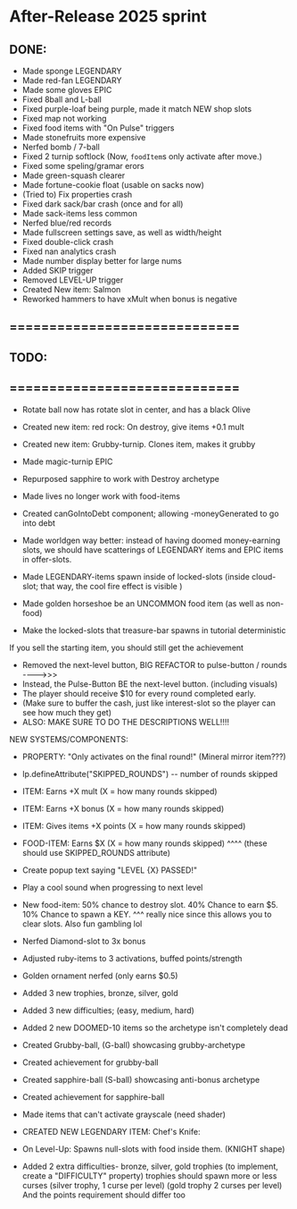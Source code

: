

# After-Release 2025 sprint

## DONE:

- Made sponge LEGENDARY
- Made red-fan LEGENDARY
- Made some gloves EPIC
- Fixed 8ball and L-ball
- Fixed purple-loaf being purple, made it match NEW shop slots
- Fixed map not working
- Fixed food items with "On Pulse" triggers
- Made stonefruits more expensive
- Nerfed bomb / 7-ball
- Fixed 2 turnip softlock  (Now, `foodItem`s only activate after move.)
- Fixed some speling/gramar erors
- Made green-squash clearer
- Made fortune-cookie float (usable on sacks now)
- (Tried to) Fix properties crash
- Fixed dark sack/bar crash (once and for all)
- Made sack-items less common
- Nerfed blue/red records
- Made fullscreen settings save, as well as width/height
- Fixed double-click crash
- Fixed nan analytics crash
- Made number display better for large nums
- Added SKIP trigger
- Removed LEVEL-UP trigger
- Created New item: Salmon
- Reworked hammers to have xMult when bonus is negative


## =============================
## TODO:
## =============================




- Rotate ball now has rotate slot in center, and has a black Olive

- Created new item: red rock: On destroy, give items +0.1 mult

- Created new item: Grubby-turnip. Clones item, makes it grubby
- Made magic-turnip EPIC

- Repurposed sapphire to work with Destroy archetype

- Made lives no longer work with food-items

- Created canGoIntoDebt component; allowing -moneyGenerated to go into debt

- Made worldgen way better:
instead of having doomed money-earning slots, we should have scatterings of
LEGENDARY items and EPIC items in offer-slots.

- Made LEGENDARY-items spawn inside of locked-slots 
(inside cloud-slot; that way, the cool fire effect is visible )

- Made golden horseshoe be an UNCOMMON food item (as well as non-food)


- Make the locked-slots that treasure-bar spawns in tutorial deterministic

If you sell the starting item, you should still get the achievement


- Removed the next-level button, BIG REFACTOR to pulse-button / rounds
---->>>
- Instead, the Pulse-Button BE the next-level button. (including visuals)
- The player should receive $10 for every round completed early.
- (Make sure to buffer the cash, just like interest-slot so the player can see how much they get)
- ALSO: MAKE SURE TO DO THE DESCRIPTIONS WELL!!!!

NEW SYSTEMS/COMPONENTS: 
- PROPERTY: "Only activates on the final round!" (Mineral mirror item???)
- lp.defineAttribute("SKIPPED_ROUNDS") -- number of rounds skipped
- ITEM: Earns +X mult (X = how many rounds skipped)
- ITEM: Earns +X bonus (X = how many rounds skipped)
- ITEM: Gives items +X points (X = how many rounds skipped)
- FOOD-ITEM: Earns $X (X = how many rounds skipped) 
^^^^ (these should use SKIPPED_ROUNDS attribute)


- Create popup text saying "LEVEL {X} PASSED!"

- Play a cool sound when progressing to next level



- New food-item: 50% chance to destroy slot. 40% Chance to earn $5. 10% Chance to spawn a KEY.
^^^ really nice since this allows you to clear slots. Also fun gambling lol


- Nerfed Diamond-slot to 3x bonus

- Adjusted ruby-items to 3 activations, buffed points/strength

- Golden ornament nerfed (only earns $0.5)


- Added 3 new trophies, bronze, silver, gold

- Added 3 new difficulties; (easy, medium, hard)

- Added 2 new DOOMED-10 items so the archetype isn't completely dead

- Created Grubby-ball, (G-ball) showcasing grubby-archetype
- Created achievement for grubby-ball

- Created sapphire-ball (S-ball) showcasing anti-bonus archetype
- Created achievement for sapphire-ball

- Made items that can't activate grayscale (need shader)

- CREATED NEW LEGENDARY ITEM: Chef's Knife: 
- On Level-Up: Spawns null-slots with food inside them. (KNIGHT shape)


- Added 2 extra difficulties- bronze, silver, gold trophies (to implement, create a "DIFFICULTY" property)
trophies should spawn more or less curses (silver trophy, 1 curse per level) (gold trophy 2 curses per level)
And the points requirement should differ too

